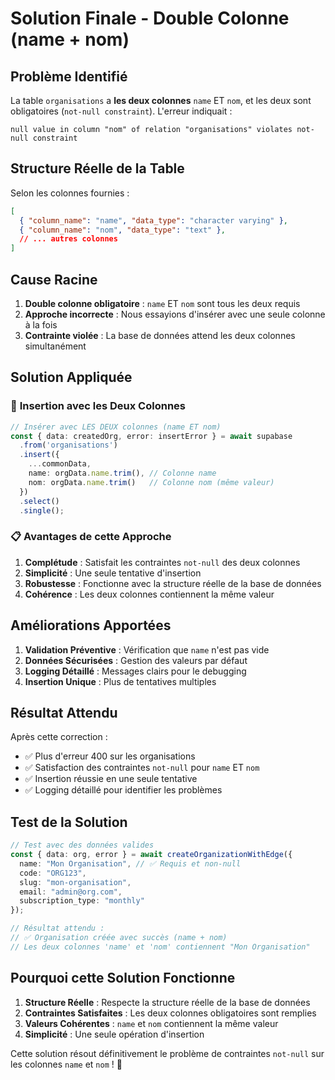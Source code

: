 # Solution Finale - Double Colonne (name + nom)

## Problème Identifié

La table `organisations` a **les deux colonnes** `name` ET `nom`, et les deux sont obligatoires (`not-null constraint`). L'erreur indiquait :

```
null value in column "nom" of relation "organisations" violates not-null constraint
```

## Structure Réelle de la Table

Selon les colonnes fournies :
```json
[
  { "column_name": "name", "data_type": "character varying" },
  { "column_name": "nom", "data_type": "text" },
  // ... autres colonnes
]
```

## Cause Racine

1. **Double colonne obligatoire** : `name` ET `nom` sont tous les deux requis
2. **Approche incorrecte** : Nous essayions d'insérer avec une seule colonne à la fois
3. **Contrainte violée** : La base de données attend les deux colonnes simultanément

## Solution Appliquée

### 🔧 **Insertion avec les Deux Colonnes**

```typescript
// Insérer avec LES DEUX colonnes (name ET nom)
const { data: createdOrg, error: insertError } = await supabase
  .from('organisations')
  .insert({
    ...commonData,
    name: orgData.name.trim(), // Colonne name
    nom: orgData.name.trim()   // Colonne nom (même valeur)
  })
  .select()
  .single();
```

### 📋 **Avantages de cette Approche**

1. **Complétude** : Satisfait les contraintes `not-null` des deux colonnes
2. **Simplicité** : Une seule tentative d'insertion
3. **Robustesse** : Fonctionne avec la structure réelle de la base de données
4. **Cohérence** : Les deux colonnes contiennent la même valeur

## Améliorations Apportées

1. **Validation Préventive** : Vérification que `name` n'est pas vide
2. **Données Sécurisées** : Gestion des valeurs par défaut
3. **Logging Détaillé** : Messages clairs pour le debugging
4. **Insertion Unique** : Plus de tentatives multiples

## Résultat Attendu

Après cette correction :
- ✅ Plus d'erreur 400 sur les organisations
- ✅ Satisfaction des contraintes `not-null` pour `name` ET `nom`
- ✅ Insertion réussie en une seule tentative
- ✅ Logging détaillé pour identifier les problèmes

## Test de la Solution

```typescript
// Test avec des données valides
const { data: org, error } = await createOrganizationWithEdge({
  name: "Mon Organisation", // ✅ Requis et non-null
  code: "ORG123",
  slug: "mon-organisation",
  email: "admin@org.com",
  subscription_type: "monthly"
});

// Résultat attendu :
// ✅ Organisation créée avec succès (name + nom)
// Les deux colonnes 'name' et 'nom' contiennent "Mon Organisation"
```

## Pourquoi cette Solution Fonctionne

1. **Structure Réelle** : Respecte la structure réelle de la base de données
2. **Contraintes Satisfaites** : Les deux colonnes obligatoires sont remplies
3. **Valeurs Cohérentes** : `name` et `nom` contiennent la même valeur
4. **Simplicité** : Une seule opération d'insertion

Cette solution résout définitivement le problème de contraintes `not-null` sur les colonnes `name` et `nom` ! 🚀 